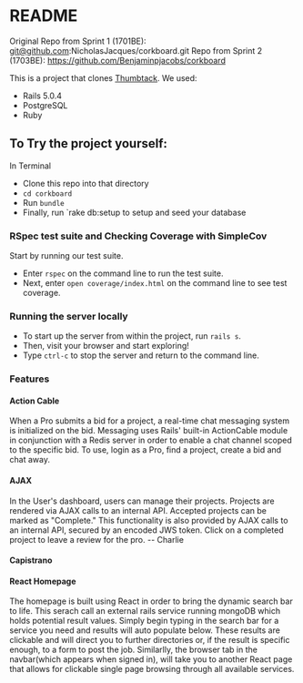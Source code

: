 # README

Original Repo from Sprint 1 (1701BE): git@github.com:NicholasJacques/corkboard.git
Repo from Sprint 2 (1703BE): https://github.com/Benjaminpjacobs/corkboard

This is a project that clones [Thumbtack](https://www.thumbtack.com/).  We used:
- Rails 5.0.4
- PostgreSQL
- Ruby

## To Try the project yourself:
In Terminal
- Clone this repo into that directory
- `cd corkboard`
- Run `bundle`
- Finally, run `rake db:setup to setup and seed your database

### RSpec test suite and Checking Coverage with SimpleCov

Start by running our test suite.

  * Enter `rspec` on the command line to run the test suite.
  * Next, enter `open coverage/index.html` on the command line to see test coverage.

### Running the server locally

  * To start up the server from within the project, run `rails s`.
  * Then, visit your browser and start exploring!
  * Type `ctrl-c` to stop the server and return to the command line.

### Features

#### Action Cable
When a Pro submits a bid for a project, a real-time chat messaging system is initialized on the bid. Messaging uses Rails' built-in ActionCable module in conjunction with a Redis server in order to enable a chat channel scoped to the specific bid. To use, login as a Pro, find a project, create a bid and chat away.

#### AJAX
In the User's dashboard, users can manage their projects. Projects are rendered via AJAX calls to an internal API. Accepted projects can be marked as "Complete." This functionality is also provided by AJAX calls to an internal API, secured by an encoded JWS token. Click on a completed project to leave a review for the pro. -- Charlie

#### Capistrano

#### React Homepage 

The homepage is built using React in order to bring the dynamic search bar to life. This serach call an external rails service running mongoDB which holds potential result values. Simply begin typing in the search bar for a service you need and results will auto populate below. These results are clickable and will direct you to further directories or, if the result is specific enough, to a form to post the job. Similarlly, the browser tab in the navbar(which appears when signed in), will take you to another React page that allows for clickable single page browsing through all available services.
